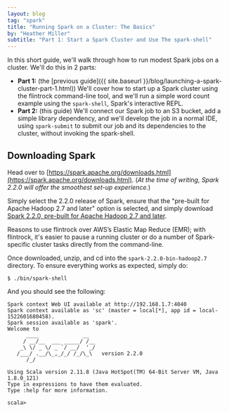 ```yaml
---
layout: blog
tag: "spark"
title: "Running Spark on a Cluster: The Basics"
by: "Heather Miller"
subtitle: "Part 1: Start a Spark Cluster and Use The spark-shell"
---
```



In this short guide, we'll walk through how to run modest Spark jobs on a
cluster. We'll do this in 2 parts:

- **Part 1:** (the [previous guide]({{ site.baseurl }}/blog/launching-a-spark-cluster-part-1.html)) We'll cover how to start up a Spark cluster using the flintrock command-line tool, and we'll run a simple word count example using the `spark-shell`, Spark's interactive REPL.
- **Part 2:** (this guide) We'll connect our Spark job to an S3 bucket, add a simple library dependency, and we'll develop the job in a normal IDE, using `spark-submit` to submit our job and its dependencies to the cluster, without invoking the spark-shell.


## Downloading Spark

Head over to [https://spark.apache.org/downloads.html](https://spark.apache.org/downloads.html).
(*At the time of writing, Spark 2.2.0 will offer the smoothest set-up experience.*)

Simply select the 2.2.0 release of Spark, ensure that the "pre-built for Apache
Hadoop 2.7 and later" option is selected, and simply download [Spark 2.2.0,
pre-built for Apache Hadoop 2.7 and
later](https://www.apache.org/dyn/closer.lua/spark/spark-2.2.0/spark-2.2.0-bin-hadoop2.7.tgz).

Reasons to use flintrock over AWS’s Elastic Map Reduce (EMR); with flintrock,
it's easier to pause a running cluster or do a number of Spark-specific cluster
tasks directly from the command-line.

Once downloaded, unzip, and cd into the `spark-2.2.0-bin-hadoop2.7` directory. To ensure everything works as expected, simply do:

```shell
$ ./bin/spark-shell
```

And you should see the following:

```
Spark context Web UI available at http://192.168.1.7:4040
Spark context available as 'sc' (master = local[*], app id = local-1522601680458).
Spark session available as 'spark'.
Welcome to
      ____              __
     / __/__  ___ _____/ /__
    _\ \/ _ \/ _ `/ __/  '_/
   /___/ .__/\_,_/_/ /_/\_\   version 2.2.0
      /_/

Using Scala version 2.11.8 (Java HotSpot(TM) 64-Bit Server VM, Java 1.8.0_121)
Type in expressions to have them evaluated.
Type :help for more information.

scala>
```
